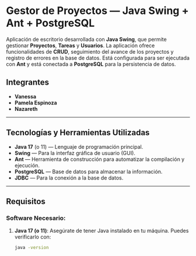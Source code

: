 # Gestor de Proyectos — Java Swing + Ant + PostgreSQL

Aplicación de escritorio desarrollada con **Java Swing**, que permite gestionar **Proyectos**, **Tareas** y **Usuarios**. La aplicación ofrece funcionalidades de **CRUD**, seguimiento del avance de los proyectos y registro de errores en la base de datos. Está configurada para ser ejecutada con **Ant** y está conectada a **PostgreSQL** para la persistencia de datos.

## Integrantes

- **Vanessa**
- **Pamela Espinoza**
- **Nazareth**


---

## Tecnologías y Herramientas Utilizadas

- **Java 17** (o 11) — Lenguaje de programación principal.
- **Swing** — Para la interfaz gráfica de usuario (GUI).
- **Ant** — Herramienta de construcción para automatizar la compilación y ejecución.
- **PostgreSQL** — Base de datos para almacenar la información.
- **JDBC** — Para la conexión a la base de datos.

---

## Requisitos

### Software Necesario:

1. **Java 17 (o 11)**: Asegúrate de tener Java instalado en tu máquina. Puedes verificarlo con:

   ```bash
   java -version
